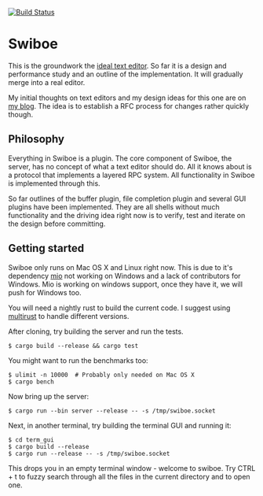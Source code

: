 [![Build Status](https://travis-ci.org/swiboe/swiboe.svg)](https://travis-ci.org/swiboe/swiboe)

# Swiboe

This is the groundwork the [ideal text
editor](http://www.sirver.net/blog/2015/08/04/the-ideal-text-editor/). So far it
is a design and performance study and an outline of the implementation. It will
gradually merge into a real editor.

My initial thoughts on text editors and my design ideas for this one are on [my
blog](http://sirver.net). The idea is to establish a RFC process for changes
rather quickly though.

## Philosophy

Everything in Swiboe is a plugin. The core component of Swiboe, the server, has
no concept of what a text editor should do. All it knows about is a protocol that implements a
layered RPC system. All functionality in Swiboe is implemented through this.

So far outlines of the buffer plugin, file completion plugin and several GUI
plugins have been implemented. They are all shells without much functionality
and the driving idea right now is to verify, test and iterate on the design before
committing.

## Getting started

Swiboe only runs on Mac OS X and Linux right now. This is due to it's dependency
[mio](https://github.com/carllerche/mio) not working on Windows and a lack of
contributors for Windows. Mio is working on windows support, once they have it,
we will push for Windows too.

You will need a nightly rust to build the current code. I suggest using
[multirust](https://github.com/brson/multirust) to handle different versions.

After cloning, try building the server and run the tests.

~~~~
$ cargo build --release && cargo test
~~~~

You might want to run the benchmarks too:

~~~~
$ ulimit -n 10000  # Probably only needed on Mac OS X
$ cargo bench
~~~~

Now bring up the server:

~~~~
$ cargo run --bin server --release -- -s /tmp/swiboe.socket
~~~~


Next, in another terminal, try building the terminal GUI and running it:

~~~
$ cd term_gui
$ cargo build --release
$ cargo run --release -- -s /tmp/swiboe.socket
~~~

This drops you in an empty terminal window - welcome to swiboe. Try CTRL + t to
fuzzy search through all the files in the current directory and to open one.
